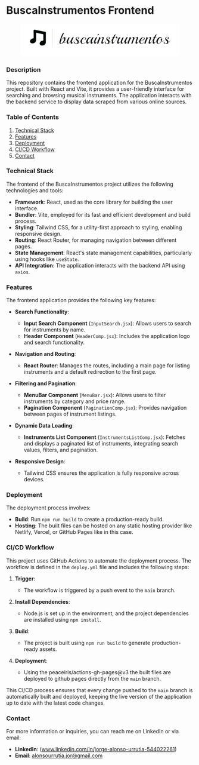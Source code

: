 # BuscaInstrumentos Frontend
<div align="center">
  <img src="https://github.com/jorgeiras/buscainstrumentos_front/blob/main/images/buscainstrumentoslogo.png" alt="frontend Logo">
</div>

### Description
This repository contains the frontend application for the BuscaInstrumentos project. Built with React and Vite, it provides a user-friendly interface for searching and browsing musical instruments. The application interacts with the backend service to display data scraped from various online sources.

### Table of Contents
1. [Technical Stack](#technical-stack)
2. [Features](#features)
3. [Deployment](#deployment)
4. [CI/CD Workflow](#cicd-workflow)
5. [Contact](#contact)

### Technical Stack
The frontend of the BuscaInstrumentos project utilizes the following technologies and tools:
- **Framework**: React, used as the core library for building the user interface.
- **Bundler**: Vite, employed for its fast and efficient development and build process.
- **Styling**: Tailwind CSS, for a utility-first approach to styling, enabling responsive design.
- **Routing**: React Router, for managing navigation between different pages.
- **State Management**: React's state management capabilities, particularly using hooks like `useState`.
- **API Integration**: The application interacts with the backend API using `axios`.

### Features
The frontend application provides the following key features:

- **Search Functionality**:
  - **Input Search Component** (`InputSearch.jsx`): Allows users to search for instruments by name.
  - **Header Component** (`HeaderComp.jsx`): Includes the application logo and search functionality.

- **Navigation and Routing**:
  - **React Router**: Manages the routes, including a main page for listing instruments and a default redirection to the first page.

- **Filtering and Pagination**:
  - **MenuBar Component** (`MenuBar.jsx`): Allows users to filter instruments by category and price range.
  - **Pagination Component** (`PaginationComp.jsx`): Provides navigation between pages of instrument listings.

- **Dynamic Data Loading**:
  - **Instruments List Component** (`InstrumentsListComp.jsx`): Fetches and displays a paginated list of instruments, integrating search values, filters, and pagination.

- **Responsive Design**:
  - Tailwind CSS ensures the application is fully responsive across devices.

### Deployment
The deployment process involves:
- **Build**: Run `npm run build` to create a production-ready build.
- **Hosting**: The built files can be hosted on any static hosting provider like Netlify, Vercel, or GitHub Pages like in this case.

### CI/CD Workflow
This project uses GitHub Actions to automate the deployment process. The workflow is defined in the `deploy.yml` file and includes the following steps:

1. **Trigger**:
   - The workflow is triggered by a push event to the `main` branch.

2. **Install Dependencies**:
   - Node.js is set up in the environment, and the project dependencies are installed using `npm install`.

3. **Build**:
   - The project is built using `npm run build` to generate production-ready assets.

4. **Deployment**:
   - Using the peaceiris/actions-gh-pages@v3 the built files are deployed to github pages directly from the `main` branch.

This CI/CD process ensures that every change pushed to the `main` branch is automatically built and deployed, keeping the live version of the application up to date with the latest code changes.

### Contact
For more information or inquiries, you can reach me on LinkedIn or via email:
- **LinkedIn**: (www.linkedin.com/in/jorge-alonso-urrutia-544022261)
- **Email**: [alonsourrutia.jor@gmail.com](mailto:alonsourrutia.jor@gmail.com)
